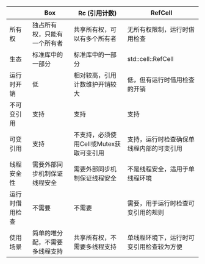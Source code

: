 |                  | Box                              | Rc (引用计数)                         | RefCell                             |
|------------------|----------------------------------|---------------------------------------|-------------------------------------|
| 所有权            | 独占所有权，只能有一个所有者        | 共享所有权，可以有多个所有者         | 无所有权限制，运行时借用检查          |
| 生态              | 标准库中的一部分                   | 标准库中的一部分                      | std::cell::RefCell                  |
| 运行时开销        | 低                               | 相对较高，引用计数维护开销较大       | 低，但有运行时借用检查的开销         |
| 不可变引用        | 支持                              | 支持                                  | 支持                                |
| 可变引用          | 支持                              | 不支持，必须使用Cell或Mutex获取可变引用 | 支持，运行时检查确保单线程内部的可变引用 |
| 线程安全性        | 需要外部同步机制保证线程安全        | 需要外部同步机制保证线程安全          | 不是线程安全，适用于单线程环境         |
| 运行时借用检查    | 不需要                            | 不需要                               | 需要，用于运行时检查可变引用的规则     |
| 使用场景          | 简单的堆分配，不需要多线程支持      | 共享所有权，不需要多线程支持         | 单线程环境下，运行时可变引用检查较为方便 |
